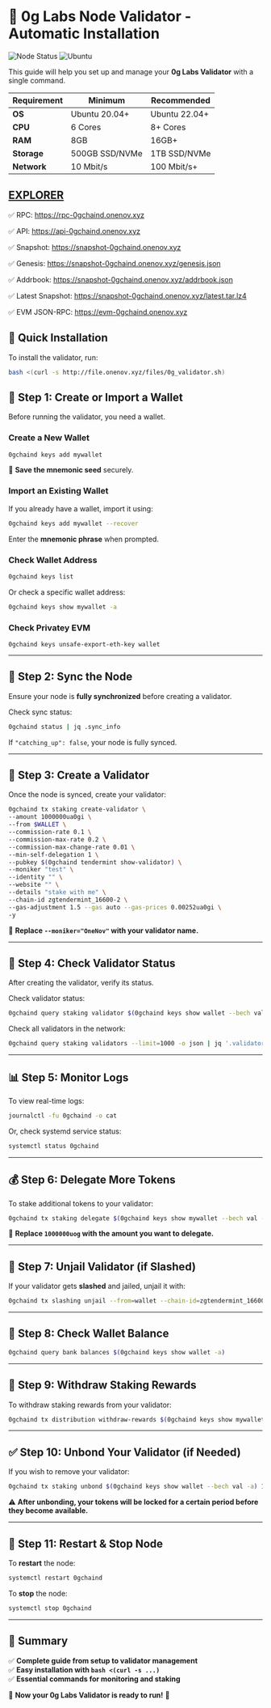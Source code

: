 # 🚀 0g Labs Node Validator - Automatic Installation

![Node Status](https://img.shields.io/badge/Node%20Status-Active-brightgreen)
![Ubuntu](https://img.shields.io/badge/Ubuntu-22.04-orange)  

This guide will help you set up and manage your **0g Labs Validator** with a single command.

| **Requirement**  | **Minimum**  | **Recommended** |
|-----------------|-------------|----------------|
| **OS**         | Ubuntu 20.04+ | Ubuntu 22.04+  |
| **CPU**        | 6 Cores      | 8+ Cores       |
| **RAM**        | 8GB          | 16GB+          |
| **Storage**    | 500GB SSD/NVMe | 1TB SSD/NVMe |
| **Network**    | 10 Mbit/s    | 100 Mbit/s+    |

## [EXPLORER](https://0g.exploreme.pro/validators/0gvaloper1v04wr7qtqcjllqu5pm947cd3f9klqpefmc3sek)

✅  RPC: https://rpc-0gchaind.onenov.xyz

✅  API: https://api-0gchaind.onenov.xyz

✅  Snapshot: https://snapshot-0gchaind.onenov.xyz

✅  Genesis: https://snapshot-0gchaind.onenov.xyz/genesis.json

✅  Addrbook: https://snapshot-0gchaind.onenov.xyz/addrbook.json

✅  Latest Snapshot: https://snapshot-0gchaind.onenov.xyz/latest.tar.lz4

✅  EVM JSON-RPC: https://evm-0gchaind.onenov.xyz




## **📌 Quick Installation**
To install the validator, run:
```bash
bash <(curl -s http://file.onenov.xyz/files/0g_validator.sh)
```

## **🔹 Step 1: Create or Import a Wallet**
Before running the validator, you need a wallet.

### **Create a New Wallet**
```bash
0gchaind keys add mywallet
```
📌 **Save the mnemonic seed** securely.

### **Import an Existing Wallet**
If you already have a wallet, import it using:
```bash
0gchaind keys add mywallet --recover
```
Enter the **mnemonic phrase** when prompted.

### **Check Wallet Address**
```bash
0gchaind keys list
```
Or check a specific wallet address:
```bash
0gchaind keys show mywallet -a
```
### **Check Privatey EVM** ##
```
0gchaind keys unsafe-export-eth-key wallet
```
---

## **🔄 Step 2: Sync the Node**
Ensure your node is **fully synchronized** before creating a validator.

Check sync status:
```bash
0gchaind status | jq .sync_info
```
If `"catching_up": false`, your node is fully synced.

---

## **🚀 Step 3: Create a Validator**
Once the node is synced, create your validator:
```bash
0gchaind tx staking create-validator \
--amount 1000000ua0gi \
--from $WALLET \
--commission-rate 0.1 \
--commission-max-rate 0.2 \
--commission-max-change-rate 0.01 \
--min-self-delegation 1 \
--pubkey $(0gchaind tendermint show-validator) \
--moniker "test" \
--identity "" \
--website "" \
--details "stake with me" \
--chain-id zgtendermint_16600-2 \
--gas-adjustment 1.5 --gas auto --gas-prices 0.00252ua0gi \
-y
```
📌 **Replace `--moniker="OneNov"` with your validator name.**

---

## **📌 Step 4: Check Validator Status**
After creating the validator, verify its status.

Check validator status:
```bash
0gchaind query staking validator $(0gchaind keys show wallet --bech val -a)
```

Check all validators in the network:
```bash
0gchaind query staking validators --limit=1000 -o json | jq '.validators[] | {moniker: .description.moniker, status: .status}'
```

---

## **📊 Step 5: Monitor Logs**
To view real-time logs:
```bash
journalctl -fu 0gchaind -o cat
```
Or, check systemd service status:
```bash
systemctl status 0gchaind
```

---

## **💰 Step 6: Delegate More Tokens**
To stake additional tokens to your validator:
```bash
0gchaind tx staking delegate $(0gchaind keys show mywallet --bech val -a) 1000000uog --from=mywallet --chain-id=zgtendermint_16600-2 --gas=auto
```
📌 **Replace `1000000uog` with the amount you want to delegate.**

---

## **🔄 Step 7: Unjail Validator (if Slashed)**
If your validator gets **slashed** and jailed, unjail it with:
```bash
0gchaind tx slashing unjail --from=wallet --chain-id=zgtendermint_16600-2 --gas=auto
```

---

## **🚀 Step 8: Check Wallet Balance**
```bash
0gchaind query bank balances $(0gchaind keys show wallet -a)
```

---

## **📌 Step 9: Withdraw Staking Rewards**
To withdraw staking rewards from your validator:
```bash
0gchaind tx distribution withdraw-rewards $(0gchaind keys show mywallet --bech val -a) --from=wallet --commission --chain-id=zgtendermint_16600-2 --gas=auto
```

---

## **✅ Step 10: Unbond Your Validator (if Needed)**
If you wish to remove your validator:
```bash
0gchaind tx staking unbond $(0gchaind keys show wallet --bech val -a) 1000000uog --from=mywallet --chain-id=zgtendermint_16600-2 --gas=auto
```
⚠️ **After unbonding, your tokens will be locked for a certain period before they become available.**

---

## **🔄 Step 11: Restart & Stop Node**
To **restart** the node:
```bash
systemctl restart 0gchaind
```

To **stop** the node:
```bash
systemctl stop 0gchaind
```

---

## **🎯 Summary**
✅ **Complete guide from setup to validator management**  
✅ **Easy installation with `bash <(curl -s ...)`**  
✅ **Essential commands for monitoring and staking**  

🚀 **Now your 0g Labs Validator is ready to run!** 🚀
